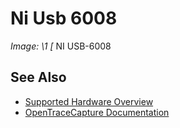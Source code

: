 # Ni Usb 6008
**Image: \1*
[*
NI USB-6008
## See Also
- [Supported Hardware Overview](../supported-hardware.md)
- [OpenTraceCapture Documentation](../../opentracecapture/overview.md)
